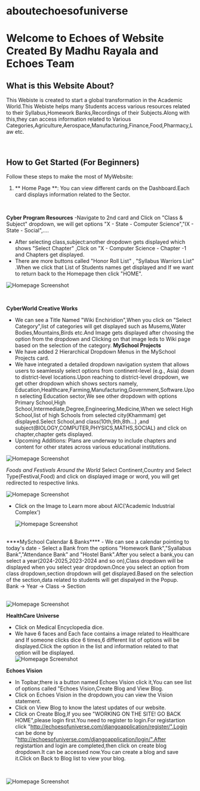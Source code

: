 # aboutechoesofuniverse
# Welcome to Echoes of Website Created By Madhu Rayala and Echoes Team
## What is this Website About?
This Webiste is created to start a global transformation in the Academic World.This Webiste helps many Students access various resources related to their Syllabus,Homework Banks,Recordings of their Subjects.Along with this,they can access information related to Various Categories,Agriculture,Aerospace,Manufacturing,Finance,Food,Pharmacy,Law etc.

<br>

## How to Get Started (For Beginners)  
Follow these steps to make the most of MyWebsite:
1. ** Home Page **:
  You can view different cards on the Dashboard.Each card displays information related to the Sector.
<br>

****Cyber Program Resources****
   -Navigate to 2nd card and Click on  "Class & Subject" dropdown, we will get options "X - State - Computer Science","IX - State - Social",....
   - After selecting class,subject:another dropdown gets displayed which shows "Select Chapter" ,Click on "X - Computer Science - Chapter -1 and Chapters get displayed.
   - There are more buttons called "Honor Roll List" , "Syllabus Warriors List" .When we click that List of Students names get displayed and If we want to return back to the Homepage then click "HOME".

![Homepage Screenshot](assets/screenshots/cpr.png)



<br>

****CyberWorld Creative Works****
 - We can see a Title  Named "Wiki Enchiridion",When you click on "Select Category",list of categories will get displayed such as Musems,Water Bodies,Mountains,Birds etc.And Image gets displayed after choosing the option from the dropdown and Clicking on that image leds to Wiki page based on the selection of the category.
****MySchool Projects****
- We have added 2 Hierarchical Dropdown Menus in the MySchool Projects card.
- We have integrated a detailed dropdown navigation system that allows users to seamlessly select options from continent-level (e.g., Asia) down to district-level locations.Upon reaching to district-level dropdown, we get other dropdown which shows sectors namely, Education,Healthcare,Farming,Manufacturing,Government,Software.Upon selecting Education sector,We see other dropdown with options Primary School,High School,Intermediate,Degree,Engineering,Medicine,When we  select High School,list of high Schools from selected city(Khammam) get displayed.Select School,and class(10th,9th,8th...) ,and  subject(BIOLOGY,COMPUTER,PHYSICS,MATHS,SOCIAL) and click on chapter,chapter gets displayed.
- Upcoming Additions: Plans are underway to include chapters and content for other states across various educational institutions.
  <br>

![Homepage Screenshot](assets/screenshots/continent-district.png)

*Foods and Festivals Around the World*
Select Continent,Country and Select Type(Festival,Food) and click on displayed image or word, you will get redirected to respective links.

![Homepage Screenshot](assets/screenshots/type.png)
<br>

* Click on the Image to Learn more about AIC('Academic Industrial Complex')

  ![Homepage Screenshot](assets/screenshots/aic.png)
<br>
****MySchool Calendar & Banks****
- We can see a calendar pointing to today's date
- Select a Bank from the options "Homework Bank","Syallabus Bank","Attendance Bank" and "Hostel Bank".After you select a bank,you can select a year(2024-2025,2023-2024 and so on),Class dropdown will be displayed when you select year dropdown.Once you select an option from class dropdown,section dropdown will get displayed.Based on the selection of the section,data related to students will get dispalyed in the Popup. 
<br>
 Bank -> Year -> Class -> Section
<br>
<br>

![Homepage Screenshot](assets/screenshots/banks.png)

****HealthCare Universe****
- Click on Medical Encyclopedia dice.
- We have 6 faces and Each face contains a image related to Healthcare and If someone clicks dice 6 times,6 different list of options will be displayed.Click the option in the list and information related to that option will be displayed. 
  <br>
  ![Homepage Screenshot](assets/screenshots/Medical_Dice.png)
  <br>

  
****Echoes Vision****
- In Topbar,there is a button named Echoes Vision click it,You can see list of options called "Echoes Vision,Create Blog and View Blog.
- Click on Echoes Vision in the dropdown,you can view the Vision statement.
- Click on View Blog to know the latest updates of our website.
- Click on Create Blog,If you see "WORKING ON THE SITE! GO BACK HOME",please login first.You need to register to login.For registartion click "http://echoesofuniverse.com/djangoapplication/register/".Login can be done by "http://echoesofuniverse.com/djangoapplication/login/".After registartion and login are completed,then click on create blog dropdown.It can be accessed now.You can create a blog and save it.Click on Back to Blog list to view your blog.
  
<br>

  ![Homepage Screenshot](assets/screenshots/create_blog.png) 
  
  <br>



   

   
